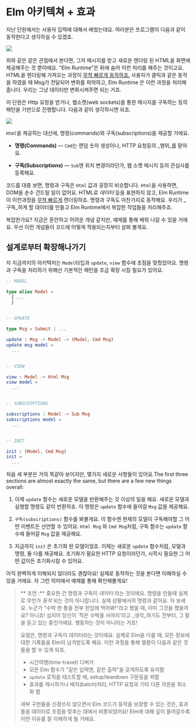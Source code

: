 # Elm 아키텍쳐 + 효과

지난 단원에서는 사용자 입력에 대해서 배웠는데요. 여러분은 프로그램이 다음과 같이 동작한다고 생각하실 수 있겠죠.

![](beginnerProgram.svg)

위와 같은 같은 관점에서 본다면, 그저 메시지를 받고 새로운 렌더링 된 HTML을 화면에 제공해주는 것 뿐이에요. "Elm Runtime"은 뒤에 숨어 이런 처리를 해주는 것이고요. HTML을 렌더링해 가져오는 과정이 [무척 빠르게 동작하죠.](http://elm-lang.org/blog/blazing-fast-html-round-two) 사용자가 클릭과 같은 동작을 하였을 때 Msg가 전달되어 변화를 파악하고, Elm Runtime 은 이런 과정을 처리해줍니다. 우리는 그냥 데이터만 변화시켜주면 되는 거죠.

이 단원은 Http 요청을 받거나, 웹소켓\(web sockets\)을 통한 메시지를 구독하는 등의 패턴을 기반으로 진행합니다. 다음과 같이 생각하시면 되죠.

![](program.svg)

`Html`을 제공하는 대신에, 명령\(commands\)와 구독\(subscriptions\)을 제공할 거에요.

* **명령\(Commands\)** — `Cmd`는 랜덤 숫자 생성이나, HTTP 요청등의 _행위_를 맡아요.

* **구독\(Subscriptions\)** — `Sub`엔 위치 변경이라던가, 웹 소켓 메시지 등의 관심사를 등록해요.

코드를 대충 보면, 명령과 구독은 `Html` 값과 굉장히 비슷합니다. `Html`을 사용하면, DOM을 손수 건드릴 일이 없어요. HTML로 _데이터_ 등을 표현하지 않고, Elm Runtime이 이런과정을 [무척 빠르게](http://elm-lang.org/blog/blazing-fast-html-round-two) 렌더링하죠. 명령과 구독도 마찬가지로 동작해요. 우리가 _구독_하게 할 데이터를 만들고 Elm Runtime에서 복잡한 작업들을 처리해주죠.

복잡한가요? 지금은 혼란하고 어려운 개념 같지만, 예제를 통해 배워 나갈 수 있을 거에요. 우선 이런 개념들이 코드에 어떻게 적용되는지부터 살펴 볼게요.

## 설계로부터 확장해나가기

자 지금까지의 아키텍처는 `Model`타입과 `update`, `view` 함수에 초점을 맞췄었어요. 명령과 구독을 처리하기 위해선 기본적인 패턴을 조금 확장 시킬 필요가 있어요.

```elm
-- MODEL

type alias Model =
  { ...
  }


-- UPDATE

type Msg = Submit | ...

update : Msg -> Model -> (Model, Cmd Msg)
update msg model =
  ...


-- VIEW

view : Model -> Html Msg
view model =
  ...


-- SUBSCRIPTIONS

subscriptions : Model -> Sub Msg
subscriptions model =
  ...


-- INIT

init : (Model, Cmd Msg)
init =
  ...
```

처음 세 부분은 거의 똑같아 보이지만, 몇가지 새로운 사항들이 있어요.The first three sections are almost exactly the same, but there are a few new things overall:

1. 이제 `update` 함수는 새로운 모델을 반환해주는 것 이상의 일을 해요. 새로운 모델과 실행할 명령도 같이 반환하죠. 이 명령은 `update` 함수에 들어갈 `Msg` 값을 제공해요.

2. `구독(subscriptions)` 함수를 봐볼게요. 이 함수엔 현재의 모델이 구독해야할 그 어떤 이벤트든 선언할 수 있어요. `Html Msg` 와 `Cmd Msg`처럼, 구독 함수는 `update` 함수에 들어갈 `Msg` 값을 제공해요.

3. 지금까지 `init` 은 초기화 된 모델이었죠. 이제는 새로운 `update` 함수처럼, 모델과 명령, 둘 다를 제공해요. 초기화가 필요한 HTTP 요청이라던가, 시작시 필요한 그 어떤 값이든 초기화시킬 수 있어요.

아직 완벽하게 이해되지 않더라도 괜찮아요! 실제로 동작하는 것을 본다면 이해하실 수 있을 거에요. 자 그런 의미에서 예제를 통해 확인해볼게요!

> ** 조언 :** 중요한 건 명령과 구독이 _데이터_ 라는 것이에요. 명령을 만들때 실제로 무언가 _동작_ 되는 것이 아니랍니다. 실제 상황에서의 명령과 같아요. 자 보세요. 누군가 "수박 한 통을 전부 한입에 먹어봐!"라고 했을 때, 이미 그것을 했을까요? 아니죠! 심지어 당신이 '작은 수박을 사야지'라고 _생각_하기도 전부터, 그 말을 듣고 있는 중인거에요. 행동하는 것이 아니라는 거죠!
>
> 요점은, 명령과 구독이 데이터라는 것이에요. 실제로 Elm을 다룰 때, 모든 정보에 대한 기록들을 Elm이 넘겨받도록 해요. 이런 과정을 통해 엘름이 다음과 같은 것들을 할 수 있게 되죠.
>
> * 시간여행\(time-travel\) 디버거
> * 모든 Elm 함수가 "같은 입력엔, 같은 출력"을 갖게하도록 유지함
> * `update` 로직을 테스트할 때, setup/teardown 구문등을 피함
> * 효과를 캐시하거나 배치\(batch\)처리, HTTP 요청과 기타 다른 자원을 최소화 함
>
> 세부 구현들을 신경쓰지 않으면서 Elm 코드가 동작을 보장할 수 있는 것은, 효과들을 데이터로 초점을 맞추는 데에서 비롯되었어요! Elm에 대해 깊이 들어갈수록 이런 이유를 잘 이해하게 될 거에요.



